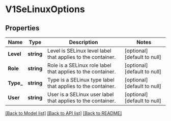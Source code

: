 # V1SeLinuxOptions

## Properties
Name | Type | Description | Notes
------------ | ------------- | ------------- | -------------
**Level** | **string** | Level is SELinux level label that applies to the container. | [optional] [default to null]
**Role** | **string** | Role is a SELinux role label that applies to the container. | [optional] [default to null]
**Type_** | **string** | Type is a SELinux type label that applies to the container. | [optional] [default to null]
**User** | **string** | User is a SELinux user label that applies to the container. | [optional] [default to null]

[[Back to Model list]](../README.md#documentation-for-models) [[Back to API list]](../README.md#documentation-for-api-endpoints) [[Back to README]](../README.md)


